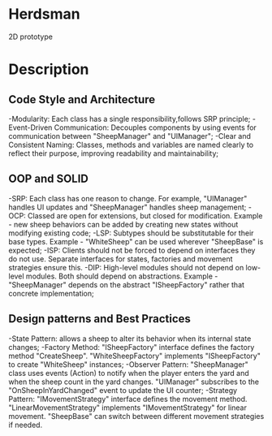 # Herdsman
2D prototype

# Description
## Code Style and Architecture

-Modularity: Each class has a single responsibility,follows SRP principle;
-Event-Driven Communication: Decouples components by using events for communication between "SheepManager" and "UIManager";
-Clear and Consistent Naming: Classes, methods and variables are named clearly to reflect their purpose, improving readability and maintainability;

## OOP and SOLID
-SRP: Each class has one reason to change. For example, "UIManager" handles UI updates and "SheepManager" handles sheep management;
-OCP: Classed are open for extensions, but closed for modification. Example - new sheep behaviors can be added by creating new states without modifying existing code;
-LSP: Subtypes should be substitutable for their base types. Example - "WhiteSheep" can be used wherever "SheepBase" is expected;
-ISP: Clients should not be forced to depend on interfaces they do not use. Separate interfaces for states, factories and movement strategies ensure this.
-DIP: High-level modules should not depend on low-level modules. Both should depend on abstractions. Example - "SheepManager" depends on the abstract "ISheepFactory" rather that 
concrete implementation;

## Design patterns and Best Practices
-State Pattern: allows a sheep to alter its behavior when its internal state changes;
-Factory Method: "ISheepFactory" interface defines 
the factory method "CreateSheep". "WhiteSheepFactory" implements "ISheepFactory" to create "WhiteSheep" instances;
-Observer Pattern: "SheepManager" class uses events (Action) to notify when the player enters the yard and when the sheep count in the yard changes. "UIManager" subscribes to the 
"OnSheepInYardChanged" event to update the UI counter;
-Strategy Pattern: "IMovementStrategy" interface defines the movement method. "LinearMovementStrategy" implements "IMovementStrategy" for linear movement. "SheepBase" can switch
between different movement strategies if needed.

